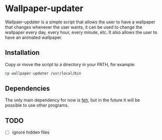 # Wallpaper-updater

Wallpaer-updater is a simple script that allows the user to have a wallpaper
that changes whenever the user wants, it can be used to change the wallpaper
every day, every hour, every minute, etc. It also allows the user to have an animated wallpaper.

## Installation

Copy or move the script to a directory in your PATH, for example:

```bash
cp wallpaper-updater /usr/local/bin
```

## Dependencies

The only main dependency for now is [feh](https://feh.finalrewind.org/), but in the future it will be possible to use other programs.


## TODO

- [ ] ignore hidden files
